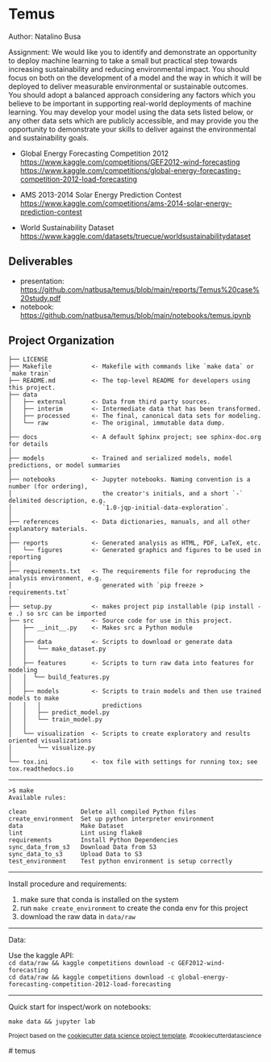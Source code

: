 Temus
==============================

Author: Natalino Busa

Assignment:
We would like you to identify and demonstrate an opportunity to deploy machine learning to take
a small but practical step towards increasing sustainability and reducing environmental impact.
You should focus on both on the development of a model and the way in which it will be deployed to deliver
measurable environmental or sustainable outcomes. You should adopt a balanced approach considering any factors
which you believe to be important in supporting real-world deployments of machine learning.
You may develop your model using the data sets listed below, or any other data sets which are publicly accessible,
and may provide you the opportunity to demonstrate your skills to deliver against the environmental and sustainability
goals.

- Global Energy Forecasting Competition 2012  
https://www.kaggle.com/competitions/GEF2012-wind-forecasting
https://www.kaggle.com/competitions/global-energy-forecasting-competition-2012-load-forecasting
  

- AMS 2013-2014 Solar Energy Prediction Contest  
https://www.kaggle.com/competitions/ams-2014-solar-energy-prediction-contest
  

- World Sustainability Dataset  
https://www.kaggle.com/datasets/truecue/worldsustainabilitydataset

## Deliverables
 
 - presentation: https://github.com/natbusa/temus/blob/main/reports/Temus%20case%20study.pdf
 - notebook: https://github.com/natbusa/temus/blob/main/notebooks/temus.ipynb
 

Project Organization
------------

    ├── LICENSE
    ├── Makefile           <- Makefile with commands like `make data` or `make train`
    ├── README.md          <- The top-level README for developers using this project.
    ├── data
    │   ├── external       <- Data from third party sources.
    │   ├── interim        <- Intermediate data that has been transformed.
    │   ├── processed      <- The final, canonical data sets for modeling.
    │   └── raw            <- The original, immutable data dump.
    │
    ├── docs               <- A default Sphinx project; see sphinx-doc.org for details
    │
    ├── models             <- Trained and serialized models, model predictions, or model summaries
    │
    ├── notebooks          <- Jupyter notebooks. Naming convention is a number (for ordering),
    │                         the creator's initials, and a short `-` delimited description, e.g.
    │                         `1.0-jqp-initial-data-exploration`.
    │
    ├── references         <- Data dictionaries, manuals, and all other explanatory materials.
    │
    ├── reports            <- Generated analysis as HTML, PDF, LaTeX, etc.
    │   └── figures        <- Generated graphics and figures to be used in reporting
    │
    ├── requirements.txt   <- The requirements file for reproducing the analysis environment, e.g.
    │                         generated with `pip freeze > requirements.txt`
    │
    ├── setup.py           <- makes project pip installable (pip install -e .) so src can be imported
    ├── src                <- Source code for use in this project.
    │   ├── __init__.py    <- Makes src a Python module
    │   │
    │   ├── data           <- Scripts to download or generate data
    │   │   └── make_dataset.py
    │   │
    │   ├── features       <- Scripts to turn raw data into features for modeling
    │   │  └── build_features.py
    │   │
    │   ├── models         <- Scripts to train models and then use trained models to make
    │   │   │                 predictions
    │   │   ├── predict_model.py
    │   │   └── train_model.py
    │   │
    │   └── visualization  <- Scripts to create exploratory and results oriented visualizations
    │       └── visualize.py
    │
    └── tox.ini            <- tox file with settings for running tox; see tox.readthedocs.io


--------

```
>$ make
Available rules:

clean               Delete all compiled Python files 
create_environment  Set up python interpreter environment 
data                Make Dataset 
lint                Lint using flake8 
requirements        Install Python Dependencies 
sync_data_from_s3   Download Data from S3 
sync_data_to_s3     Upload Data to S3 
test_environment    Test python environment is setup correctly 
```

--------
Install procedure and requirements:

 1. make sure that conda is installed on the system
 2. run `make create_environment` to create the conda env for this project 
 3. download the raw data in `data/raw`
    
--------
Data:

Use the kaggle API:   
`cd data/raw && kaggle competitions download -c GEF2012-wind-forecasting`  
`cd data/raw && kaggle competitions download -c global-energy-forecasting-competition-2012-load-forecasting`
 
--------
Quick start for inspect/work on notebooks:
```
make data && jupyter lab
```

<p><small>Project based on the <a target="_blank" href="https://drivendata.github.io/cookiecutter-data-science/">cookiecutter data science project template</a>. #cookiecutterdatascience</small></p>
# temus
